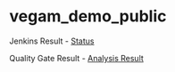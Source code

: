 # vegam_demo_public


Jenkins Result - [Status](http://192.168.0.112:8080/buildStatus/icon?job=public_sonarqube_pipeline_pull)

Quality Gate Result - [Analysis Result](http://192.168.0.112:8080/buildStatus/text?job=public_sonarqube_pipeline_pull)